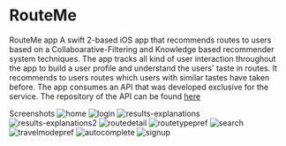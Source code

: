 # RouteMe
RouteMe app
A swift 2-based iOS app that recommends routes to users based on a Collaboarative-Filtering and Knowledge based recommender system techniques. The app tracks all kind of user interaction throughout the app to build a user profile and understand the users' taste in routes. It recommends to users routes which users with similar tastes have taken before. The app consumes an  API that was developed exclusive for the service. The repository of the API can be found [here](https://github.com/heshamMassoud/RouteMe-API)


Screenshots
![home](https://cloud.githubusercontent.com/assets/9512131/19421366/a99bac2e-93ff-11e6-897e-3cf81280ffed.png)
![login](https://cloud.githubusercontent.com/assets/9512131/19421370/a99ebeaa-93ff-11e6-8811-7e25f98430a5.png)
![results-explanations](https://cloud.githubusercontent.com/assets/9512131/19421371/a99fba30-93ff-11e6-989b-09a94949f889.png)
![results-explanations2](https://cloud.githubusercontent.com/assets/9512131/19421367/a99d4a66-93ff-11e6-9db1-99660f6a3915.png)
![routedetail](https://cloud.githubusercontent.com/assets/9512131/19421369/a99e0258-93ff-11e6-9496-2d3288a9b061.png)
![routetypepref](https://cloud.githubusercontent.com/assets/9512131/19421368/a99e024e-93ff-11e6-8d91-6c88f847fef2.png)
![search](https://cloud.githubusercontent.com/assets/9512131/19421372/a9b0962a-93ff-11e6-8a92-8367a95ef77c.png)
![travelmodepref](https://cloud.githubusercontent.com/assets/9512131/19421373/a9b1f330-93ff-11e6-9ebf-43a95005fbdf.png)
![autocomplete](https://cloud.githubusercontent.com/assets/9512131/19421374/b6e8f62a-93ff-11e6-9dfb-403cc0009163.png)
![signup](https://cloud.githubusercontent.com/assets/9512131/19421375/b6eb7c60-93ff-11e6-8876-5390891c514d.png)

